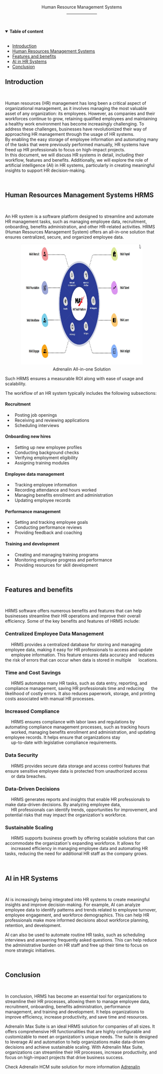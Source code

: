 
<p align="center">  Human Resource Management Systems

<div align="center">
    <hr width="100px">
    
</div>
<br><br>
<details open>
<summary> <strong> Table of content </strong> </summary>
<br>
<ul>
    <li><a href="#introduction">Introduction  </a></li>
    <li><a href="#hrsystem">Human Resources Management Systems</a></li>
    <li><a href="#featuresbenefits">Features and benefits</a></li>
    <li><a href="#ai">AI in HR Systems</a></li>
    <li><a href="#conclusion">Conclusion</a></li>
</ul>
</details>

## <a name="introduction"></a> Introduction
<br>
<p>
Human resources (HR) management has long been a critical aspect of organizational management, as it involves managing the most valuable asset of any organization: its employees. However, as companies and their workforces continue to grow, retaining qualified employees and maintaining a healthy work environment has become increasingly challenging. To address these challenges, businesses have revolutionized their way of approaching HR management through the usage of HR systems. <br>
By enabling the easy storage of employee information and automating many of the tasks that were previously performed manually, HR systems have freed up HR professionals to focus on high-impact projects.<br>
In this document, we will discuss HR systems in detail, including their workflow, features and benefits. Additionally, we will explore the role of artificial intelligence (AI) in HR systems, particularly in creating meaningful insights to support HR decision-making.

</p>
<br>

## <a name="hrsystem"></a> Human Resources Management Systems HRMS
<br>
<p>
An HR system is a software platform designed to streamline and automate HR management tasks, such as managing employee data, recruitment, onboarding, benefits administration, and other HR-related activities. HRMS (Human Resources Management System) offers an all-in-one solution that ensures centralized, secure, and organized employee data.
</p>
<p align="center">
  <img src="./Adrenalin.jpg" alt="All-in-one HRMS" width="400" height="400" title="Adrenalin HRMS"/><br>
  Adrenalin All-in-one Solution
</p>

Such HRMS ensures a measurable ROI along with ease of usage and scalability.

<p>
The workflow of an HR system typically includes the following subsections:


####   Recruitment
- &nbsp; Posting job openings
- &nbsp; Receiving and reviewing applications
- &nbsp; Scheduling interviews

#### Onboarding new hires
- &nbsp; Setting up new employee profiles
- &nbsp; Conducting background checks
- &nbsp; Verifying employment eligibility
- &nbsp; Assigning training modules

#### Employee data management
- &nbsp; Tracking employee information
- &nbsp; Recording attendance and hours worked
- &nbsp; Managing benefits enrollment and administration
- &nbsp; Updating employee records

#### Performance management
- &nbsp; Setting and tracking employee goals
- &nbsp; Conducting performance reviews
- &nbsp; Providing feedback and coaching

#### Training and development
- &nbsp; Creating and managing training programs
- &nbsp; Monitoring employee progress and performance
- &nbsp; Providing resources for skill development
</p>
<br>

## <a name="featuresbenefits"></a>Features and benefits
<br>
<p>
HRMS software offers numerous benefits and features that can help businesses streamline their HR operations and improve their overall efficiency. Some of the key benefits and features of HRMS include:


### Centralized Employee Data Management
&nbsp;&nbsp;&nbsp;&nbsp;&nbsp;HRMS provides a centralized database for storing and managing employee data, making it easy for HR professionals to access and update &nbsp;&nbsp;&nbsp;&nbsp;&nbsp;employee information. This feature ensures data accuracy and reduces the risk of errors that can occur when data is stored in multiple &nbsp;&nbsp;&nbsp;&nbsp;&nbsp;locations.

### Time and Cost Savings
&nbsp;&nbsp;&nbsp;&nbsp;&nbsp;HRMS automates many HR tasks, such as data entry, reporting, and compliance management, saving HR professionals time and reducing &nbsp;&nbsp;&nbsp;&nbsp;&nbsp;the likelihood of costly errors. It also reduces paperwork, storage, and printing costs associated with manual HR processes.

### Increased Compliance
&nbsp;&nbsp;&nbsp;&nbsp;&nbsp;HRMS ensures compliance with labor laws and regulations by automating compliance management processes, such as tracking hours &nbsp;&nbsp;&nbsp;&nbsp;&nbsp;worked, managing benefits enrollment and administration, and updating employee records. It helps ensure that organizations stay <br> &nbsp;&nbsp;&nbsp;&nbsp; up-to-date with legislative compliance requirements.

### Data Security
&nbsp;&nbsp;&nbsp;&nbsp;&nbsp;HRMS provides secure data storage and access control features that ensure sensitive employee data is protected from unauthorized access &nbsp;&nbsp;&nbsp;&nbsp;&nbsp;or data breaches.

### Data-Driven Decisions
&nbsp;&nbsp;&nbsp;&nbsp;&nbsp;HRMS generates reports and insights that enable HR professionals to make data-driven decisions. By analyzing employee data,<br> &nbsp;&nbsp;&nbsp;&nbsp; HR professionals can identify trends, opportunities for improvement, and potential risks that may impact the organization's workforce.

### Sustainable Scaling
&nbsp;&nbsp;&nbsp;&nbsp;&nbsp;HRMS supports business growth by offering scalable solutions that can accommodate the organization's expanding workforce. It allows for &nbsp;&nbsp;&nbsp;&nbsp;&nbsp;increased efficiency in managing employee data and automating HR tasks, reducing the need for additional HR staff as the company grows.
</p>
<br>

## <a name="ai"></a>AI in HR Systems
<br>
<p>
AI is increasingly being integrated into HR systems to create meaningful insights and improve decision-making. For example, AI can analyze employee data to identify patterns and trends related to employee turnover, employee engagement, and workforce demographics. This can help HR professionals make more informed decisions about workforce planning, retention, and development.

AI can also be used to automate routine HR tasks, such as scheduling interviews and answering frequently asked questions. This can help reduce the administrative burden on HR staff and free up their time to focus on more strategic initiatives.
</p>
<br>

## <a name="conclusion"></a> Conclusion
<br>
<p>
In conclusion, HRMS has become an essential tool for organizations to streamline their HR processes, allowing them to manage employee data, recruitment, onboarding, benefits administration, performance management, and training and development. It helps organizations to improve efficiency, increase productivity, and save time and resources.

Adrenalin Max Suite is an ideal HRMS solution for companies of all sizes. It offers comprehensive HR functionalities that are highly configurable and customizable to meet an organization's unique needs. The suite is designed to leverage AI and automation to help organizations make data-driven decisions and achieve sustainable scaling. With Adrenalin Max Suite, organizations can streamline their HR processes, increase productivity, and focus on high-impact projects that drive business success.

Check Adrenalin HCM suite solution for more information [Adrenalin](https://www.myadrenalin.com/)
</p>